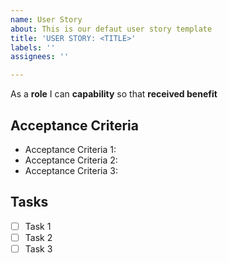 ```yaml
---
name: User Story
about: This is our defaut user story template
title: 'USER STORY: <TITLE>'
labels: ''
assignees: ''

---
```


As a **role** I can **capability** so that **received benefit**

## Acceptance Criteria ##

* Acceptance Criteria 1:
* Acceptance Criteria 2:
* Acceptance Criteria 3:

## Tasks ##

- [ ] Task 1
- [ ] Task 2
- [ ] Task 3
